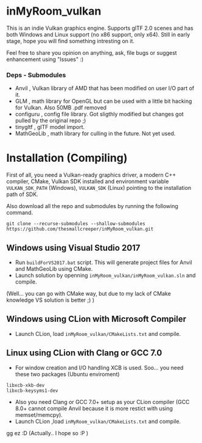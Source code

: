 # inMyRoom_vulkan
This is an indie Vulkan graphics engine. Supports glTF 2.0 scenes and has both Windows and Linux support (no x86 support, only x64).
Still in early stage, hope you will find something intresting on it.

Feel free to share you opinion on anything, ask, file bugs or suggest enhancement using "Issues" :)

### Deps - Submodules
* Anvil , Vulkan library of AMD that has been modified on user I/O part of it.
* GLM , math library for OpenGL but can be used with a little bit hacking for Vulkan. Also 50MB .pdf removed
* configuru , config file library. Got sligthly modified but changes got pulled by the original repo ;)
* tinygltf , glTF model import.
* MathGeoLib , math library for culling in the future. Not yet used.

# Installation (Compiling)

  First of all, you need a Vulkan-ready graphics driver, a modern C++ compiler, CMake, Vulkan SDK installed and environment variable `VULKAN_SDK_PATH` (Windows),  `VULKAN_SDK` (Linux) pointing to the installation path of SDK.
  
  Also download all the repo and submodules by running the following command.
  ```
git clone --recurse-submodules --shallow-submodules https://github.com/thesmallcreeper/inMyRoom_vulkan.git
  ```
 ## Windows using Visual Studio 2017
 
 * Run `buildForVS2017.bat` script. This will generate project files for Anvil and MathGeoLib using CMake.
 * Launch solution by openning `inMyRoom_vulkan/inMyRoom_vulkan.sln` and compile.
 
 (Well... you can go with CMake way, but due to my lack of CMake knowledge VS solution is better ;) )
 
 ## Windows using CLion with Microsoft Compiler
 
 * Launch CLion, load `inMyRoom_vulkan/CMakeLists.txt` and compile.
 
 ## Linux using CLion with Clang or GCC 7.0
 
 * For window creation and I/O handling XCB is used. Soo... you need these two packages (Ubuntu enviroment)
 ```
 libxcb-xkb-dev
 libxcb-keysyms1-dev
 ```
 * Also you need Clang or GCC 7.0+ setup as your CLion compiler (GCC 8.0+ cannot compile Anvil because it is more restict with using memset/memcpy).
 * Launch CLion ,load `inMyRoom_vulkan/CMakeLists.txt` and compile.
 
 gg ez :D (Actually.. I hope so :P )
 
